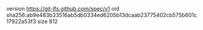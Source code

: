 version https://git-lfs.github.com/spec/v1
oid sha256:ab9e483b33516ab5db0334ed6205b13dcaab23775402cb575b601c17922a53f3
size 812
